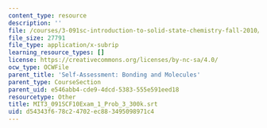 ```yaml
---
content_type: resource
description: ''
file: /courses/3-091sc-introduction-to-solid-state-chemistry-fall-2010/d54343f678c24702ec883495098971c4_MIT3_091SCF10Exam_1_Prob_3_300k.srt
file_size: 27791
file_type: application/x-subrip
learning_resource_types: []
license: https://creativecommons.org/licenses/by-nc-sa/4.0/
ocw_type: OCWFile
parent_title: 'Self-Assessment: Bonding and Molecules'
parent_type: CourseSection
parent_uid: e546abb4-cde9-4dcd-5383-555e591eed18
resourcetype: Other
title: MIT3_091SCF10Exam_1_Prob_3_300k.srt
uid: d54343f6-78c2-4702-ec88-3495098971c4
---
```

